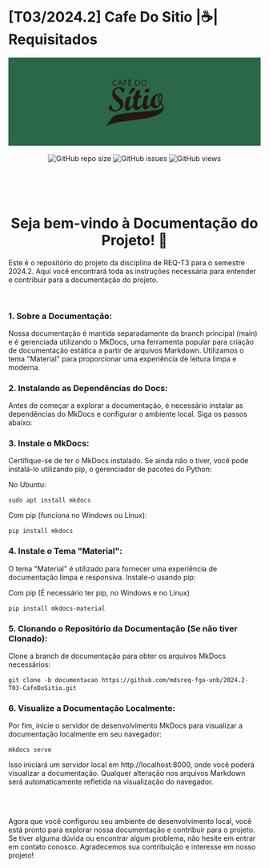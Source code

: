 # [T03/2024.2] Cafe Do Sitio |☕| Requisitados

![Banner](./docs/assets/CafeSitioBanner.png)

<center>

![GitHub repo size](https://img.shields.io/github/repo-size/mdsreq-fga-unb/2024.2-T03-CafeDoSitio?style=for-the-badge)
![GitHub issues](https://img.shields.io/github/issues/mdsreq-fga-unb/2024.2-T03-CafeDoSitio?style=for-the-badge)
![GitHub views](https://komarev.com/ghpvc/?username=req-fga-unb&repo=2024.2-T03-CafeDoSitio&color=blueviolet&style=for-the-badge&label=Views)

</center>

<br>
<br>
<br>

<center>
<h1> Seja bem-vindo à Documentação do Projeto! 👋</h1>
</center>

Este é o repositório do projeto da disciplina de REQ-T3 para o semestre 2024.2. Aqui você encontrará toda as instruções necessária para entender e contribuir para a documentação do projeto.

<br>

### 1. Sobre a Documentação:
Nossa documentação é mantida separadamente da branch principal (main) e é gerenciada utilizando o MkDocs, uma ferramenta popular para criação de documentação estática a partir de arquivos Markdown. Utilizamos o tema "Material" para proporcionar uma experiência de leitura limpa e moderna.

### 2. Instalando as Dependências do Docs:
Antes de começar a explorar a documentação, é necessário instalar as dependências do MkDocs e configurar o ambiente local. Siga os passos abaixo:

### 3. Instale o MkDocs:
Certifique-se de ter o MkDocs instalado. Se ainda não o tiver, você pode instalá-lo utilizando pip, o gerenciador de pacotes do Python:

No Ubuntu:

```shell
sudo apt install mkdocs
```

Com pip (funciona no Windows ou Linux):
```shell
pip install mkdocs
```

### 4. Instale o Tema "Material":
O tema "Material" é utilizado para fornecer uma experiência de documentação limpa e responsiva. Instale-o usando pip:

Com pip (É necessário ter pip, no Windows e no Linux)
```shell
pip install mkdocs-material
```

### 5. Clonando o Repositório da Documentação (Se não tiver Clonado):
Clone a branch de documentação para obter os arquivos MkDocs necessários:

```shell
git clone -b documentacao https://github.com/mdsreq-fga-unb/2024.2-T03-CafeDoSitio.git
```

### 6. Visualize a Documentação Localmente:
Por fim, inicie o servidor de desenvolvimento MkDocs para visualizar a documentação localmente em seu navegador:

```shell
mkdocs serve
```

Isso iniciará um servidor local em http://localhost:8000, onde você poderá visualizar a documentação. Qualquer alteração nos arquivos Markdown será automaticamente refletida na visualização do navegador.

<br>
<br>

Agora que você configurou seu ambiente de desenvolvimento local, você está pronto para explorar nossa documentação e contribuir para o projeto. Se tiver alguma dúvida ou encontrar algum problema, não hesite em entrar em contato conosco. Agradecemos sua contribuição e interesse em nosso projeto!